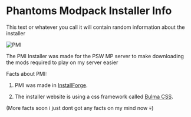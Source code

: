 # Phantoms Modpack Installer Info
This text or whatever you call it will contain random information about the installer


![PMI](https://user-images.githubusercontent.com/83135349/207276496-4bcaf137-9d18-4427-875c-8457b75dac04.PNG)

The PMI Installer was made for the PSW MP server to make downloading the mods required to play on my server
easier

Facts about PMI:

1. PMI was made in [InstallForge](https://installforge.net/).

2. The installer website is using a css framework called [Bulma CSS](https://bulma.io/).



(More facts soon i just dont got any facts on my mind now 💀)
